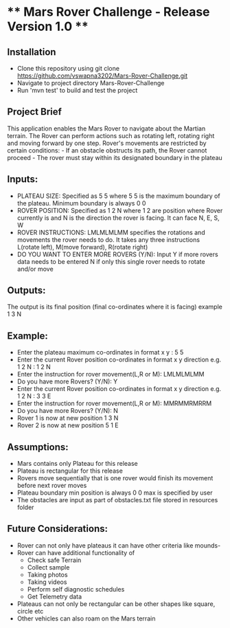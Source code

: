 # **  Mars Rover Challenge -  Release Version 1.0 ** 

## **Installation**
- Clone this repository using
  git clone https://github.com/vswapna3202/Mars-Rover-Challenge.git
- Navigate to project directory Mars-Rover-Challenge
- Run 'mvn test' to build and test the project

## **Project Brief**
This application enables the Mars Rover to navigate about the Martian terrain. The
Rover can perform actions such as rotating left, rotating right and moving forward 
by one step. Rover's movements are restricted by certain conditions:
    - If an obstacle obstructs its path, the Rover cannot proceed
    - The rover must stay within its designated boundary in the plateau

## **Inputs:**
- PLATEAU SIZE: Specified as 5 5 where 5 5 is the maximum boundary of the plateau. Minimum 
  boundary is always 0 0
- ROVER POSITION: Specified as 1 2 N where 1 2 are position where Rover currently is and
  N is the direction the rover is facing. It can face N, E, S, W
- ROVER INSTRUCTIONS: LMLMLMLMM specifies the rotations and movements the rover needs to 
  do. It takes any three instructions L(rotate left), M(move forward), R(rotate right)
- DO YOU WANT TO ENTER MORE ROVERS (Y/N): Input Y if more rovers data needs to be entered
  N if only this single rover needs to rotate and/or move

## **Outputs:**
The output is its final position (final co-ordinates where it is facing) example 1 3 N

## **Example:**
- Enter the plateau maximum co-ordinates in format x y : 5 5
- Enter the current Rover position co-ordinates in format x y direction e.g. 1 2 N : 1 2 N
- Enter the instruction for rover movement(L,R or M): LMLMLMLMM
- Do you have more Rovers? (Y/N): Y
- Enter the current Rover position co-ordinates in format x y direction e.g. 1 2 N : 3 3 E
- Enter the instruction for rover movement(L,R or M): MMRMMRMRRM
- Do you have more Rovers? (Y/N): N
- Rover 1 is now at new position 1 3 N
- Rover 2 is now at new position 5 1 E

## **Assumptions:**
- Mars contains only Plateau for this release
- Plateau is rectangular for this release
- Rovers move sequentially that is one rover would finish its movement before next
  rover moves
- Plateau boundary min position is always 0 0 max is specified by user
- The obstacles are input as part of obstacles.txt file stored in resources folder

## **Future Considerations:**
- Rover can not only have plateaus it can have other criteria like mounds- 
- Rover can have additional functionality of 
    - Check safe Terrain
    - Collect sample 
    - Taking photos 
    - Taking videos
    - Perform self diagnostic schedules
    - Get Telemetry data
- Plateaus can not only be rectangular can be other shapes like square, circle etc
- Other vehicles can also roam on the Mars terrain
  